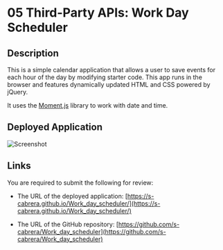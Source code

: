 # 05 Third-Party APIs: Work Day Scheduler

## Description

This is a simple calendar application that allows a user to save events for each hour of the day by modifying starter code. This app runs in the browser and features dynamically updated HTML and CSS powered by jQuery.

It uses the [Moment.js](https://momentjs.com/) library to work with date and time.

## Deployed Application
![Screenshot](./Assets/app.gif)

## Links
You are required to submit the following for review:

* The URL of the deployed application: [https://s-cabrera.github.io/Work_day_scheduler/](https://s-cabrera.github.io/Work_day_scheduler/)

* The URL of the GitHub repository: [https://github.com/s-cabrera/Work_day_scheduler](https://github.com/s-cabrera/Work_day_scheduler)

